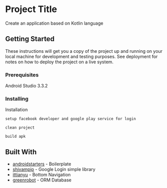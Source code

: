 # Project Title

Create an application based on Kotlin language

## Getting Started

These instructions will get you a copy of the project up and running on your local machine for development and testing purposes. See deployment for notes on how to deploy the project on a live system.

### Prerequisites

Android Studio 3.3.2


### Installing

Installation

```
setup facebook developer and google play service for login

clean project

build apk
```

## Built With

* [androidstarters](https://github.com/androidstarters/generator-android-mvp-starter) - Boilerplate
* [shivampip](https://github.com/shivampip/HiGoogle) - Google Login simple library
* [ittianyu](https://github.com/ittianyu/BottomNavigationViewEx) - Bottom Navigation
* [greenrobot](https://github.com/greenrobot/greenDAO) - ORM Database



